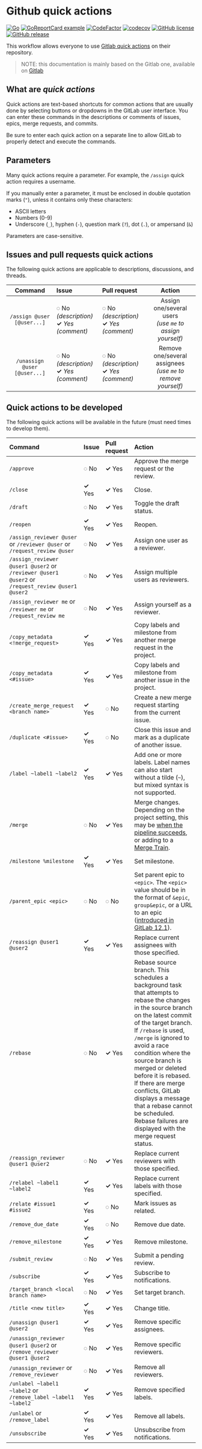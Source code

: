 # Github quick actions
[![Go](https://github.com/xunleii/github-quick-actions/actions/workflows/golang.yaml/badge.svg)](https://github.com/xunleii/github-quick-actions/actions/workflows/golang.yaml)
[![GoReportCard example](https://goreportcard.com/badge/github.com/nanomsg/mangos)](https://goreportcard.com/report/github.com/xunleii/github-quick-actions)
[![CodeFactor](https://www.codefactor.io/repository/github/xunleii/github-quick-actions/badge/main)](https://www.codefactor.io/repository/github/xunleii/github-quick-actions/overview/main)
[![codecov](https://codecov.io/gh/xunleii/github-quick-actions/branch/main/graph/badge.svg?token=N69O0F7FGJ)](https://codecov.io/gh/xunleii/github-quick-actions)
[![GitHub license](https://img.shields.io/github/license/xunleii/github-quick-actions.svg)](https://github.com/xunleii/github-quick-actions/blob/master/LICENSE)
[![GitHub release](https://img.shields.io/github/release/xunleii/github-quick-actions.svg)](https://GitHub.com/xunleii/github-quick-actions/releases/)

This workflow allows everyone to use [Gitlab quick actions](https://docs.gitlab.com/ee/user/project/quick_actions.html) 
on their repository.

> NOTE: this documentation is mainly based on the Gitlab one, available 
> on [Gitlab](https://gitlab.com/gitlab-org/gitlab/blob/master/doc/user/project/quick_actions.md)

## What are _quick actions_

Quick actions are text-based shortcuts for common actions that are usually done
by selecting buttons or dropdowns in the GitLab user interface. You can enter
these commands in the descriptions or comments of issues, epics, merge requests,
and commits.

Be sure to enter each quick action on a separate line to allow GitLab to
properly detect and execute the commands.

## Parameters

Many quick actions require a parameter. For example, the `/assign` quick action
requires a username.

If you manually enter a parameter, it must be enclosed in double quotation marks
(`"`), unless it contains only these characters:

- ASCII letters
- Numbers (0-9)
- Underscore (`_`), hyphen (`-`), question mark (`?`), dot (`.`), or ampersand (`&`)

Parameters are case-sensitive.

## Issues and pull requests quick actions

The following quick actions are applicable to descriptions, discussions, and
threads.

|     Command     |        Issue        | Pull request |      Action     |
| :-------------: | :-----------------  | :----------  | :-------------: |
| `/assign @user [@user...]` | **&#9676;** No _(description)_<br/>**&#10003;** _Yes (comment)_ | **&#9676;** No _(description)_<br/>**&#10003;** _Yes (comment)_ | Assign one/several users<br>_(use `me` to assign yourself)_ |
| `/unassign @user [@user...]` | **&#9676;** No _(description)_<br/>**&#10003;** _Yes (comment)_ | **&#9676;** No _(description)_<br/>**&#10003;** _Yes (comment)_ | Remove one/several assignees<br>_(use `me` to remove yourself)_ |

## Quick actions to be developed

The following quick actions will be available in the future (must need times to develop them).

| Command                                                                                          | Issue            | Pull request     | Action                                                                                                                                                                                                                                                                                                                                                                                                                                                    |
|:-------------------------------------------------------------------------------------------------|:-----------------|:-----------------|:----------------------------------------------------------------------------------------------------------------------------------------------------------------------------------------------------------------------------------------------------------------------------------------------------------------------------------------------------------------------------------------------------------------------------------------------------------|
| `/approve`  | **&#9676;** No   | **&#10003;** Yes | Approve the merge request or the review. |
| `/close`    | **&#10003;** Yes | **&#10003;** Yes | Close.                                   |
| `/draft`    | **&#9676;** No   | **&#10003;** Yes | Toggle the draft status.                 |
| `/reopen`   | **&#10003;** Yes | **&#10003;** Yes | Reopen.                                  |
| `/assign_reviewer @user` or `/reviewer @user` or `/request_review @user`                         | **&#9676;** No   | **&#10003;** Yes | Assign one user as a reviewer.                                                                                                                                                                                                                                                                                                                                                                                                                            |
| `/assign_reviewer @user1 @user2` or `/reviewer @user1 @user2` or `/request_review @user1 @user2` | **&#9676;** No   | **&#10003;** Yes | Assign multiple users as reviewers.                                                                                                                                                                                                                                                                                                                                                                                                                       |
| `/assign_reviewer me` or `/reviewer me` or `/request_review me`                                  | **&#9676;** No   | **&#10003;** Yes | Assign yourself as a reviewer.                                                                                                                                                                                                                                                                                                                                                                                                                            |
| `/copy_metadata <!merge_request>`                                                                | **&#10003;** Yes | **&#10003;** Yes | Copy labels and milestone from another merge request in the project.                                                                                                                                                                                                                                                                                                                                                                                      |
| `/copy_metadata <#issue>`                                                                        | **&#10003;** Yes | **&#10003;** Yes | Copy labels and milestone from another issue in the project.                                                                                                                                                                                                                                                                                                                                                                                              |
| `/create_merge_request <branch name>`                                                            | **&#10003;** Yes | **&#9676;** No   | Create a new merge request starting from the current issue.                                                                                                                                                                                                                                                                                                                                                                                               |
| `/duplicate <#issue>`                                                                            | **&#10003;** Yes | **&#9676;** No   | Close this issue and mark as a duplicate of another issue.                                                                                                                                                                                                                                                                                                                                                                                                |
| `/label ~label1 ~label2`                                                                         | **&#10003;** Yes | **&#10003;** Yes | Add one or more labels. Label names can also start without a tilde (`~`), but mixed syntax is not supported.                                                                                                                                                                                                                                                                                                                                              |
| `/merge`                                                                                         | **&#9676;** No   | **&#10003;** Yes | Merge changes. Depending on the project setting, this may be [when the pipeline succeeds](merge_requests/merge_when_pipeline_succeeds.md), or adding to a [Merge Train](../../ci/pipelines/merge_trains.md).                                                                                                                                                                                                                                              |
| `/milestone %milestone`                                                                          | **&#10003;** Yes | **&#10003;** Yes | Set milestone.                                                                                                                                                                                                                                                                                                                                                                                                                                            |
| `/parent_epic <epic>`                                                                            | **&#9676;** No   | **&#9676;** No   | Set parent epic to `<epic>`. The `<epic>` value should be in the format of `&epic`, `group&epic`, or a URL to an epic ([introduced in GitLab 12.1](https://gitlab.com/gitlab-org/gitlab/-/issues/10556)).                                                                                                                                                                                                                                                 |
| `/reassign @user1 @user2`                                                                        | **&#10003;** Yes | **&#10003;** Yes | Replace current assignees with those specified.                                                                                                                                                                                                                                                                                                                                                                                                           |
| `/rebase`                                                                                        | **&#9676;** No   | **&#10003;** Yes | Rebase source branch. This schedules a background task that attempts to rebase the changes in the source branch on the latest commit of the target branch. If `/rebase` is used, `/merge` is ignored to avoid a race condition where the source branch is merged or deleted before it is rebased. If there are merge conflicts, GitLab displays a message that a rebase cannot be scheduled. Rebase failures are displayed with the merge request status. |
| `/reassign_reviewer @user1 @user2`                                                               | **&#9676;** No   | **&#10003;** Yes | Replace current reviewers with those specified.                                                                                                                                                                                                                                                                                                                                                                                                           |
| `/relabel ~label1 ~label2`                                                                       | **&#10003;** Yes | **&#10003;** Yes | Replace current labels with those specified.                                                                                                                                                                                                                                                                                                                                                                                                              |
| `/relate #issue1 #issue2`                                                                        | **&#10003;** Yes | **&#9676;** No   | Mark issues as related.                                                                                                                                                                                                                                                                                                                                                                                                                                   |
| `/remove_due_date`                                                                               | **&#10003;** Yes | **&#9676;** No   | Remove due date.                                                                                                                                                                                                                                                                                                                                                                                                                                          |
| `/remove_milestone`                                                                              | **&#10003;** Yes | **&#10003;** Yes | Remove milestone.                                                                                                                                                                                                                                                                                                                                                                                                                                         |
| `/submit_review`                                                                                 | **&#9676;** No   | **&#10003;** Yes | Submit a pending review.                                                                                                                                                                                                                                                                                                                                                                                                                                  |
| `/subscribe`                                                                                     | **&#10003;** Yes | **&#10003;** Yes | Subscribe to notifications.                                                                                                                                                                                                                                                                                                                                                                                                                               |
| `/target_branch <local branch name>`                                                             | **&#9676;** No   | **&#10003;** Yes | Set target branch.                                                                                                                                                                                                                                                                                                                                                                                                                                        |
| `/title <new title>`                                                                             | **&#10003;** Yes | **&#10003;** Yes | Change title.                                                                                                                                                                                                                                                                                                                                                                                                                                             |
| `/unassign @user1 @user2`                                                                        | **&#10003;** Yes | **&#10003;** Yes | Remove specific assignees.                                                                                                                                                                                                                                                                                                                                                                                                                                |
| `/unassign_reviewer @user1 @user2` or `/remove_reviewer @user1 @user2`                           | **&#9676;** No   | **&#10003;** Yes | Remove specific reviewers.                                                                                                                                                                                                                                                                                                                                                                                                                                |
| `/unassign_reviewer` or `/remove_reviewer`                                                       | **&#9676;** No   | **&#10003;** Yes | Remove all reviewers.                                                                                                                                                                                                                                                                                                                                                                                                                                     |
| `/unlabel ~label1 ~label2` or `/remove_label ~label1 ~label2`                                    | **&#10003;** Yes | **&#10003;** Yes | Remove specified labels.                                                                                                                                                                                                                                                                                                                                                                                                                                  |
| `/unlabel` or `/remove_label`                                                                    | **&#10003;** Yes | **&#10003;** Yes | Remove all labels.                                                                                                                                                                                                                                                                                                                                                                                                                                        |
| `/unsubscribe`                                                                                   | **&#10003;** Yes | **&#10003;** Yes | Unsubscribe from notifications.                                                                                                                                                                                                                                                                                                                                                                                                                           |
